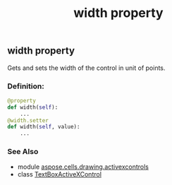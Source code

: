 ﻿---
title: width property
second_title: Aspose.Cells for Python via .NET API References
description: 
type: docs
weight: 410
url: /aspose.cells.drawing.activexcontrols/textboxactivexcontrol/width/
is_root: false
---

## width property


Gets and sets the width of the control in unit of points.
### Definition:
```python
@property
def width(self):
    ...
@width.setter
def width(self, value):
    ...
```

### See Also
* module [aspose.cells.drawing.activexcontrols](../../)
* class [TextBoxActiveXControl](/cells/python-net/aspose.cells.drawing.activexcontrols/textboxactivexcontrol)
